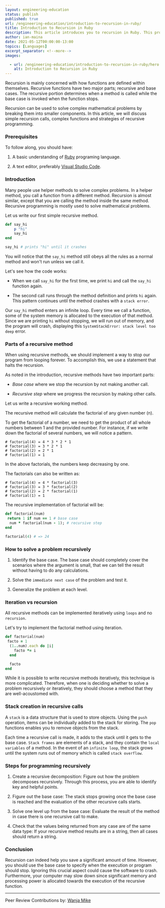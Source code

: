 ```yaml
---
layout: engineering-education
status: publish
published: true
url: /engineering-education/introduction-to-recursion-in-ruby/
title: Introduction to Recursion in Ruby
description: This article introduces you to recursion in Ruby. This programming aspect allows you to be productive by avoiding boiler plate code.
author: ian-maina
date: 2021-05-12T00:00:00-13:00
topics: [Languages]
excerpt_separator: <!--more-->
images:

  - url: /engineering-education/introduction-to-recursion-in-ruby/hero.jpg
    alt: Introduction to Recursion in Ruby
---
```

Recursion is mainly concerned with how functions are defined within themselves. Recursive functions have two major parts; recursive and base cases. The recursive portion determines when a method is called while the base case is invoked when the function stops.
<!--more-->
Recursion can be used to solve complex mathematical problems by breaking them into smaller components. In this article, we will discuss simple recursion calls, complex functions and strategies of recursive programming. 

### Prerequisites
To follow along, you should have:
1. A basic understanding of [Ruby](https://www.tutorialspoint.com/ruby/index.htm) programing language.
   
2. A text editor, preferably [Visual Studio Code](https://code.visualstudio.com/download).

### Introduction 
Many people use helper methods to solve complex problems. In a helper method, you call a function from a different method. Recursion is almost similar, except that you are calling the method inside the same method. Recursive programming is mostly used to solve mathematical problems. 

Let us write our first simple recursive method.

```rb
def say_hi
    p "hi"
    say_hi
end

say_hi # prints "hi" until it crashes
```

You will notice that the `say_hi` method still obeys all the rules as a normal method and won't run unless we call it. 

Let's see how the code works:
* When we call `say_hi` for the first time, we print `hi` and call the `say_hi` function again.
   
* The second call runs through the method definition and prints `hi` again. This pattern continues until the method crashes with a `stack error`.

Our `say_hi` method enters an infinite loop. Every time we call a function, some of the system memory is allocated to the execution of that method. Since we are printing `hi` without stopping, we will run out of memory, and the program will crash, displaying this `SystemStackError: stack level too deep` error.  

### Parts of a recursive method 
When using recursive methods, we should implement a way to stop our program from looping forever. To accomplish this, we use a statement that halts the recursion. 

As noted in the introduction, recursive methods have two important parts:

* *Base case* where we stop the recursion by not making another call.
  
* *Recursive step* where we progress the recursion by making other calls. 
   
Let us write a recursive working method.

The recursive method will calculate the factorial of any given number (n). 

To get the factorial of a number, we need to get the product of all whole numbers between 1 and the provided number. For instance, if we write down the factorial of several numbers, we will notice a pattern. 
 
```
# factorial(4) = 4 * 3 * 2 * 1
# factorial(3) = 3 * 2 * 1
# factorial(2) = 2 * 1
# factorial(1) = 1 
```

In the above factorials, the numbers keep decreasing by one.

The factorials can also be written as: 

```
# factorial(4) = 4 * factorial(3)
# factorial(3) = 3 * factorial(2)
# factorial(2) = 2 * factorial(1)
# factorial(1) = 1 
 ```

The recursive implementation of factorial will be:

```rb
def factorial(num)
 return 1 if num == 1 # base case 
  num * factorial(num - 1); # recursive step 
end

factorial(4) # => 24
```

### How to solve a problem recursively 
1. Identify the base case. The base case should completely cover the scenarios where the argument is small, that we can tell the result without having to do any calculations.
    
2. Solve the `immediate next case` of the problem and test it.  
   
3. Generalize the problem at each level.  

### Iteration vs recursion 
All recursive methods can be implemented iteratively using `loops` and no `recursion`. 

Let's try to implement the factorial method using iteration.  

```rb
def factorial(num)
 facto = 1
  (1..num).each do |i|
    facto *= i
  end

  facto
end
```
While it is possible to write recursive methods iteratively, this technique is more complicated. Therefore, when one is deciding whether to solve a problem recursively or iteratively, they should choose a method that they are well-acoustomed with.

### Stack creation in recursive calls
A `stack` is a data structure that is used to store objects. Using the `push` operation, items can be individually added to the stack for storing. The `pop` functions enables you to remove objects from the stack.  

Each time a recursive call is made, it adds to the stack until it gets to the base case. `Stack frames` are elements of a stack, and they contain the `local variables` of a method. In the event of an `infinite loop`, the stack grows until the system runs out of memory which is called `stack overflow`.

### Steps for programming recursively 
1. Create a recursive decomposition: Figure out how the problem decomposes recursively. Through this process, you are able to identify key and helpful points.
   
2. Figure out the base case: The stack stops growing once the base case is reached and the evaluation of the other recursive calls starts. 
   
3. Solve one level up from the base case: Evaluate the result of the method in case there is one recursive call to make.
   
4. Check that the values being returned from any case are of the same data type: If your recursive method results are in a string, then all cases should return a string. 

### Conclusion
Recursion can indeed help you save a significant amount of time. However, you should use the base case to specify when the execution or program should stop. Ignoring this crucial aspect could cause the software to crash. Furthermore, your computer may slow down since significant memory and processing power is allocated towards the execution of the recursive function.

---
Peer Review Contributions by: [Wanja Mike](/engineering-education/authors/michael-barasa/)